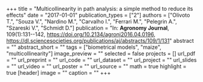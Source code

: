 +++
title = "Multicollinearity in path analysis: a simple method to reduce its effects"
date = "2017-01-01"
publication_types = ["2"]
authors = ["Olivoto T.", "Souza V.", "Nardino M.", "Carvalho I.", "Ferrari M.", "Pelegrin A.", "Szareski V.", "Schmidt D."]
publication = "In: **Agronomy Journal**, 109(1):131--142, https://doi.org/10.2134/agronj2016.04.0196, https://dl.sciencesocieties.org/publications/aj/abstracts/109/1/131"
abstract = ""
abstract_short = ""
tags = ["biometrical models", "maize", "multicollinearity"]
image_preview = ""
selected = false
projects = []
url_pdf = ""
url_preprint = ""
url_code = ""
url_dataset = ""
url_project = ""
url_slides = ""
url_video = ""
url_poster = ""
url_source = ""
math = true
highlight = true
[header]
image = ""
caption = ""
+++
